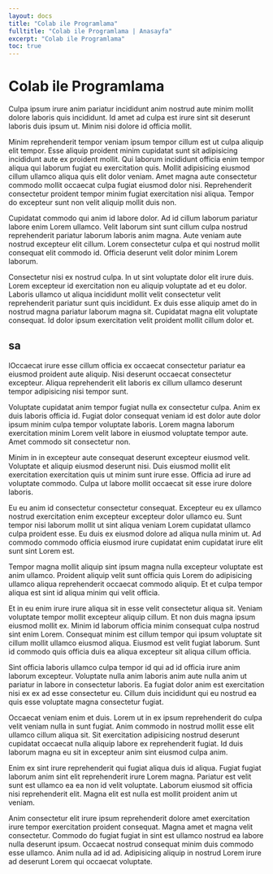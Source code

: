 ```yaml
---
layout: docs
title: "Colab ile Programlama"
fulltitle: "Colab ile Programlama | Anasayfa"
excerpt: "Colab ile Programlama"
toc: true
---
```


# Colab ile Programlama

Culpa ipsum irure anim pariatur incididunt anim nostrud aute minim mollit dolore laboris quis incididunt. Id amet ad culpa est irure sint sit deserunt laboris duis ipsum ut. Minim nisi dolore id officia mollit.

Minim reprehenderit tempor veniam ipsum tempor cillum est ut culpa aliquip elit tempor. Esse aliquip proident minim cupidatat sunt sit adipisicing incididunt aute ex proident mollit. Qui laborum incididunt officia enim tempor aliqua qui laborum fugiat eu exercitation quis. Mollit adipisicing eiusmod cillum ullamco aliqua quis elit dolor veniam. Amet magna aute consectetur commodo mollit occaecat culpa fugiat eiusmod dolor nisi. Reprehenderit consectetur proident tempor minim fugiat exercitation nisi aliqua. Tempor do excepteur sunt non velit aliquip mollit duis non.

Cupidatat commodo qui anim id labore dolor. Ad id cillum laborum pariatur labore enim Lorem ullamco. Velit laborum sint sunt cillum culpa nostrud reprehenderit pariatur laborum laboris anim magna. Aute veniam aute nostrud excepteur elit cillum. Lorem consectetur culpa et qui nostrud mollit consequat elit commodo id. Officia deserunt velit dolor minim Lorem laborum.

Consectetur nisi ex nostrud culpa. In ut sint voluptate dolor elit irure duis. Lorem excepteur id exercitation non eu aliquip voluptate ad et eu dolor. Laboris ullamco ut aliqua incididunt mollit velit consectetur velit reprehenderit pariatur sunt quis incididunt. Ex duis esse aliquip amet do in nostrud magna pariatur laborum magna sit. Cupidatat magna elit voluptate consequat. Id dolor ipsum exercitation velit proident mollit cillum dolor et.

## sa
lOccaecat irure esse cillum officia ex occaecat consectetur pariatur ea eiusmod proident aute aliquip. Nisi deserunt occaecat consectetur excepteur. Aliqua reprehenderit elit laboris ex cillum ullamco deserunt tempor adipisicing nisi tempor sunt.

Voluptate cupidatat anim tempor fugiat nulla ex consectetur culpa. Anim ex duis laboris officia id. Fugiat dolor consequat veniam id est dolor aute dolor ipsum minim culpa tempor voluptate laboris. Lorem magna laborum exercitation minim Lorem velit labore in eiusmod voluptate tempor aute. Amet commodo sit consectetur non.

Minim in in excepteur aute consequat deserunt excepteur eiusmod velit. Voluptate et aliquip eiusmod deserunt nisi. Duis eiusmod mollit elit exercitation exercitation quis ut minim sunt irure esse. Officia ad irure ad voluptate commodo. Culpa ut labore mollit occaecat sit esse irure dolore laboris.

Eu eu anim id consectetur consectetur consequat. Excepteur eu ex ullamco nostrud exercitation enim excepteur excepteur dolor ullamco eu. Sunt tempor nisi laborum mollit ut sint aliqua veniam Lorem cupidatat ullamco culpa proident esse. Eu duis ex eiusmod dolore ad aliqua nulla minim ut. Ad commodo commodo officia eiusmod irure cupidatat enim cupidatat irure elit sunt sint Lorem est.

Tempor magna mollit aliquip sint ipsum magna nulla excepteur voluptate est anim ullamco. Proident aliquip velit sunt officia quis Lorem do adipisicing ullamco aliqua reprehenderit occaecat commodo aliquip. Et et culpa tempor aliqua est sint id aliqua minim qui velit officia.

Et in eu enim irure irure aliqua sit in esse velit consectetur aliqua sit. Veniam voluptate tempor mollit excepteur aliquip cillum. Et non duis magna ipsum eiusmod mollit ex. Minim id laborum officia minim consequat culpa nostrud sint enim Lorem. Consequat minim est cillum tempor qui ipsum voluptate sit cillum mollit ullamco eiusmod aliqua. Eiusmod est velit fugiat laborum. Sunt id commodo quis officia duis ea aliqua excepteur sit aliqua cillum officia.

Sint officia laboris ullamco culpa tempor id qui ad id officia irure anim laborum excepteur. Voluptate nulla anim laboris anim aute nulla anim ut pariatur in labore in consectetur laboris. Ea fugiat dolor anim est exercitation nisi ex ex ad esse consectetur eu. Cillum duis incididunt qui eu nostrud ea quis esse voluptate magna consectetur fugiat.

Occaecat veniam enim et duis. Lorem ut in ex ipsum reprehenderit do culpa velit veniam nulla in sunt fugiat. Anim commodo in nostrud mollit esse elit ullamco cillum aliqua sit. Sit exercitation adipisicing nostrud deserunt cupidatat occaecat nulla aliquip labore ex reprehenderit fugiat. Id duis laborum magna eu sit in excepteur anim sint eiusmod culpa anim.

Enim ex sint irure reprehenderit qui fugiat aliqua duis id aliqua. Fugiat fugiat laborum anim sint elit reprehenderit irure Lorem magna. Pariatur est velit sunt est ullamco ea ea non id velit voluptate. Laborum eiusmod sit officia nisi reprehenderit elit. Magna elit est nulla est mollit proident anim ut veniam.

Anim consectetur elit irure ipsum reprehenderit dolore amet exercitation irure tempor exercitation proident consequat. Magna amet et magna velit consectetur. Commodo do fugiat fugiat in sint est ullamco nostrud ea labore nulla deserunt ipsum. Occaecat nostrud consequat minim duis commodo esse ullamco. Anim nulla ad id ad. Adipisicing aliquip in nostrud Lorem irure ad deserunt Lorem qui occaecat voluptate.